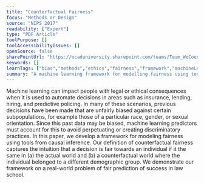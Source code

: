 ```yaml
---
title: "Counterfactual Fairness"
focus: "Methods or Design"
source: "NIPS 2017"
readability: ["Expert"]
type: "PDF Article"
toolPurpose: []
toolAccessibilityIssues: []
openSource: false
sharePointUrl: "https://ocaduniversity.sharepoint.com/teams/Team_WeCount/Shared%20Documents/Resources%20and%20Tools/Literature%20(curated)/Counterfactual%20Fairness.pdf"
keywords: []
learnTags: ["bias","methods","ethics","fairness","framework","machineLearning","solution"]
summary: "A machine learning framework for modelling fairness using tools from causal inference. "
---
```

Machine learning can impact people with legal or ethical consequences when
it is used to automate decisions in areas such as insurance, lending, hiring, and
predictive policing. In many of these scenarios, previous decisions have been made that are unfairly biased against certain subpopulations, for example those of a particular race, gender, or sexual orientation. Since this past data may be biased,
machine learning predictors must account for this to avoid perpetuating or creating discriminatory practices. In this paper, we develop a framework for modeling fairness using tools from causal inference. Our definition of counterfactual fairness captures the intuition that a decision is fair towards an individual if it the same in (a) the actual world and (b) a counterfactual world where the individual belonged to a different demographic group. We demonstrate our framework on a real-world problem of fair prediction of success in law school.
